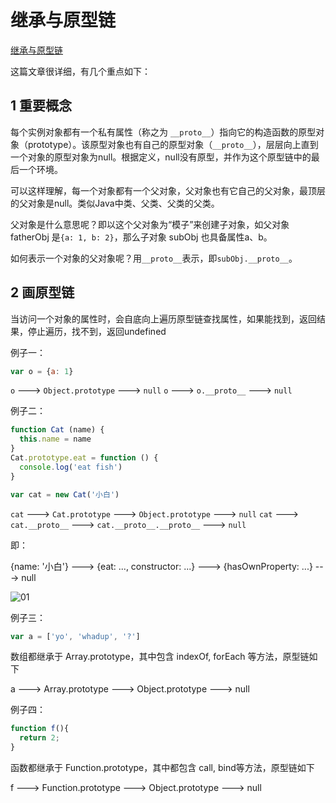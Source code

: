 # 继承与原型链

[继承与原型链](https://developer.mozilla.org/zh-CN/docs/Web/JavaScript/Inheritance_and_the_prototype_chain)

这篇文章很详细，有几个重点如下：

## 1 重要概念

每个实例对象都有一个私有属性（称之为 `__proto__`）指向它的构造函数的原型对象（prototype）。该原型对象也有自己的原型对象（`__proto__`），层层向上直到一个对象的原型对象为null。根据定义，null没有原型，并作为这个原型链中的最后一个环境。

可以这样理解，每一个对象都有一个父对象，父对象也有它自己的父对象，最顶层的父对象是null。类似Java中类、父类、父类的父类。

父对象是什么意思呢？即以这个父对象为“模子”来创建子对象，如父对象 fatherObj 是`{a: 1, b: 2}`，那么子对象 subObj 也具备属性a、b。

如何表示一个对象的父对象呢？用`__proto__`表示，即`subObj.__proto__`。

## 2 画原型链

当访问一个对象的属性时，会自底向上遍历原型链查找属性，如果能找到，返回结果，停止遍历，找不到，返回undefined

例子一：

```js
var o = {a: 1}
```

`o` ---> `Object.prototype` ---> `null`
`o` ---> `o.__proto__` ---> `null`

例子二：

```js
function Cat (name) {
  this.name = name
}
Cat.prototype.eat = function () {
  console.log('eat fish')
}

var cat = new Cat('小白')
```

`cat` ---> `Cat.prototype` ---> `Object.prototype` ---> `null`
`cat` ---> `cat.__proto__` ---> `cat.__proto__.__proto__` ---> `null`

即：

{name: '小白'} ---> {eat: ..., constructor: ...} ---> {hasOwnProperty: ...} ---> null

![01](/images/20230730/01.png)

例子三：

```js
var a = ['yo', 'whadup', '?']
```

数组都继承于 Array.prototype，其中包含 indexOf, forEach 等方法，原型链如下

a ---> Array.prototype ---> Object.prototype ---> null

例子四：

```js
function f(){
  return 2;
}
```

函数都继承于 Function.prototype，其中都包含 call, bind等方法，原型链如下

f ---> Function.prototype ---> Object.prototype ---> null
